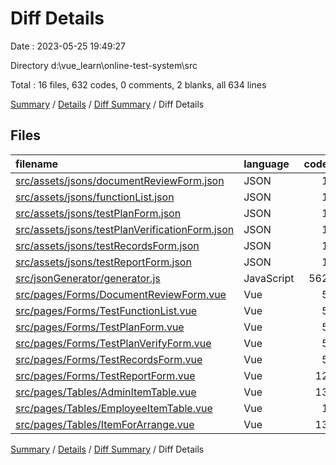 # Diff Details

Date : 2023-05-25 19:49:27

Directory d:\\vue_learn\\online-test-system\\src

Total : 16 files,  632 codes, 0 comments, 2 blanks, all 634 lines

[Summary](results.md) / [Details](details.md) / [Diff Summary](diff.md) / Diff Details

## Files
| filename | language | code | comment | blank | total |
| :--- | :--- | ---: | ---: | ---: | ---: |
| [src/assets/jsons/documentReviewForm.json](/src/assets/jsons/documentReviewForm.json) | JSON | 1 | 0 | 0 | 1 |
| [src/assets/jsons/functionList.json](/src/assets/jsons/functionList.json) | JSON | 1 | 0 | 0 | 1 |
| [src/assets/jsons/testPlanForm.json](/src/assets/jsons/testPlanForm.json) | JSON | 1 | 0 | 0 | 1 |
| [src/assets/jsons/testPlanVerificationForm.json](/src/assets/jsons/testPlanVerificationForm.json) | JSON | 1 | 0 | 0 | 1 |
| [src/assets/jsons/testRecordsForm.json](/src/assets/jsons/testRecordsForm.json) | JSON | 1 | 0 | 0 | 1 |
| [src/assets/jsons/testReportForm.json](/src/assets/jsons/testReportForm.json) | JSON | 1 | 0 | 0 | 1 |
| [src/jsonGenerator/generator.js](/src/jsonGenerator/generator.js) | JavaScript | 562 | 0 | 2 | 564 |
| [src/pages/Forms/DocumentReviewForm.vue](/src/pages/Forms/DocumentReviewForm.vue) | Vue | 5 | 0 | 0 | 5 |
| [src/pages/Forms/TestFunctionList.vue](/src/pages/Forms/TestFunctionList.vue) | Vue | 5 | 0 | 0 | 5 |
| [src/pages/Forms/TestPlanForm.vue](/src/pages/Forms/TestPlanForm.vue) | Vue | 5 | 0 | 0 | 5 |
| [src/pages/Forms/TestPlanVerifyForm.vue](/src/pages/Forms/TestPlanVerifyForm.vue) | Vue | 5 | 0 | 0 | 5 |
| [src/pages/Forms/TestRecordsForm.vue](/src/pages/Forms/TestRecordsForm.vue) | Vue | 5 | 0 | 0 | 5 |
| [src/pages/Forms/TestReportForm.vue](/src/pages/Forms/TestReportForm.vue) | Vue | 12 | 0 | 0 | 12 |
| [src/pages/Tables/AdminItemTable.vue](/src/pages/Tables/AdminItemTable.vue) | Vue | 13 | 0 | 0 | 13 |
| [src/pages/Tables/EmployeeItemTable.vue](/src/pages/Tables/EmployeeItemTable.vue) | Vue | 1 | 0 | 0 | 1 |
| [src/pages/Tables/ItemForArrange.vue](/src/pages/Tables/ItemForArrange.vue) | Vue | 13 | 0 | 0 | 13 |

[Summary](results.md) / [Details](details.md) / [Diff Summary](diff.md) / Diff Details